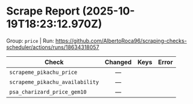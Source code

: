 # Scrape Report (2025-10-19T18:23:12.970Z)

Group: `price`  |  Run: https://github.com/AlbertoRoca96/scraping-checks-scheduler/actions/runs/18634318057

| Check | Changed | Keys | Error |
|---|:---:|:--|:--|
| `scrapeme_pikachu_price` | — |  |  |
| `scrapeme_pikachu_availability` | — |  |  |
| `psa_charizard_price_gem10` | — |  |  |
